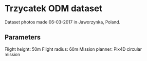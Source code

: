 # Trzycatek ODM dataset

Dataset photos made 06-03-2017 in Jaworzynka, Poland.

## Parameters

Flight height: 50m
Flight radius: 60m
Mission planner: Pix4D circular mission
